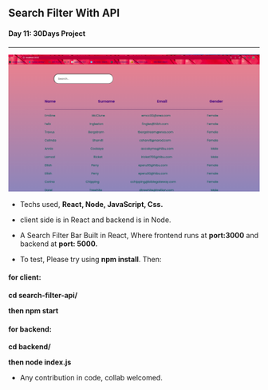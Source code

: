 ## Search Filter With API

#### Day 11: 30Days Project

---

![Search Filter](https://github.com/madhav06/projectImages/blob/master/search-filter.jpg?raw=true)

- Techs used, **React, Node, JavaScript, Css.**

- client side is in React and backend is in Node.

* A Search Filter Bar Built in React, Where frontend runs at **port:3000** and backend at **port: 5000.**

* To test, Please try using **npm install**. Then:

#### **for client:**

**cd search-filter-api/**

**then npm start**

#### **for backend:**

**cd backend/**

**then node index.js**

- Any contribution in code, collab welcomed.
